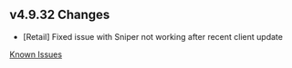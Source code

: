 ## v4.9.32 Changes

* [Retail] Fixed issue with Sniper not working after recent client update

[Known Issues](http://support.tradeskillmaster.com/display/KB/TSM4+Currently+Known+Issues)
